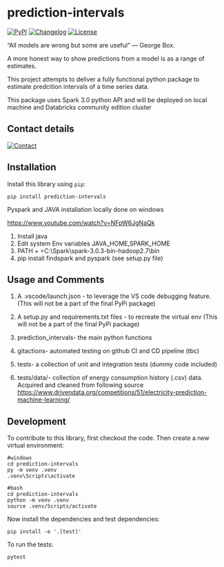 # prediction-intervals

[![PyPI](https://img.shields.io/pypi/v/prediction-intervals.svg)](https://pypi.org/project/prediction-intervals/)
[![Changelog](https://img.shields.io/github/v/release/Harish-Nedunuri/prediction-intervals?include_prereleases&label=changelog)](https://github.com/Harish-Nedunuri/prediction-intervals/releases)
[![License](https://img.shields.io/badge/license-Apache%202.0-blue.svg)](https://github.com/Harish-Nedunuri/prediction-intervals/blob/main/LICENSE)

“All models are wrong but some are useful” — George Box.

A more honest way to show predictions from a model is as a range of estimates.

This project attempts to deliver a fully functional python package to estimate predcition intervals of a time series data.

This package uses Spark 3.0 python API and will be deployed on local machine and Databricks community edition cluster

## Contact details
[![Contact](https://user-images.githubusercontent.com/97321212/167557927-8770a357-adde-41d3-a0ee-5b59c34b157e.png)](https://www.linkedin.com/in/harish-nedunuri/)

## Installation

Install this library using `pip`:

    pip install prediction-intervals

Pyspark and JAVA installation locally done on windows

https://www.youtube.com/watch?v=NFpW6JgNaQk

1. Install java 
2. Edit system Env variables JAVA_HOME,SPARK_HOME
3. PATH + =C:\Spark\spark-3.0.3-bin-hadoop2.7\bin
4. pip install findspark and pyspark (see setup.py file)

## Usage and Comments

1. A .vscode/launch.json - to leverage the VS code debugging feature.(This will not be a part of the final PyPi package)

2. A setup.py and requirements.txt files - to recreate the virtual env (This will not be a part of the final PyPi package)

3. prediction_intervals- the main python functions 

4. gitactions- automated testing on github CI and CD pipeline (tbc)

5. tests- a collection of unit and integration tests (dummy code included)

6. tests/data/- collection of energy consumption history (.csv) data. Acquired and cleaned from following source
https://www.drivendata.org/competitions/51/electricity-prediction-machine-learning/


## Development

To contribute to this library, first checkout the code. Then create a new virtual environment:

    #windows
    cd prediction-intervals
    py -m venv .venv
    .venv\Scripts\activate
    
    #bash
    cd prediction-intervals
    python -m venv .venv
    source .venv/Scripts/activate
    

Now install the dependencies and test dependencies:

    pip install -e '.[test]'

To run the tests:

    pytest
